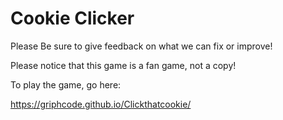 # Cookie Clicker
Please Be sure to give feedback on what we can fix or improve!

Please notice that this game is a fan game, not a copy!

To play the game, go here:

https://griphcode.github.io/Clickthatcookie/
